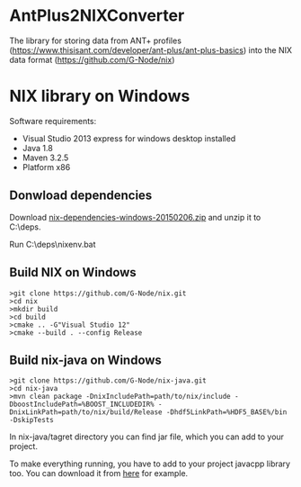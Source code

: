 # AntPlus2NIXConverter
The library for storing data from ANT+ profiles (https://www.thisisant.com/developer/ant-plus/ant-plus-basics) into the NIX data format  (https://github.com/G-Node/nix)

# NIX library on Windows

Software requirements:
  - Visual Studio 2013 express for windows desktop installed
  - Java 1.8
  - Maven 3.2.5
  - Platform x86

## Donwload dependencies

Download [nix-dependencies-windows-20150206.zip](https://projects.g-node.org/nix/) and unzip it to C:\deps.

Run C:\deps\nixenv.bat

## Build NIX on Windows
```
>git clone https://github.com/G-Node/nix.git
>cd nix
>mkdir build
>cd build
>cmake .. -G"Visual Studio 12"
>cmake --build . --config Release
```

## Build nix-java on Windows
```
>git clone https://github.com/G-Node/nix-java.git
>cd nix-java
>mvn clean package -DnixIncludePath=path/to/nix/include -DboostIncludePath=%BOOST_INCLUDEDIR% -DnixLinkPath=path/to/nix/build/Release -Dhdf5LinkPath=%HDF5_BASE%/bin -DskipTests
```

In nix-java/tagret directory you can find jar file, which you can add to your project.

To make everything running, you have to add to your project javacpp library too. You can download it from [here](http://mvnrepository.com/artifact/org.bytedeco/javacpp/1.0) for example.
